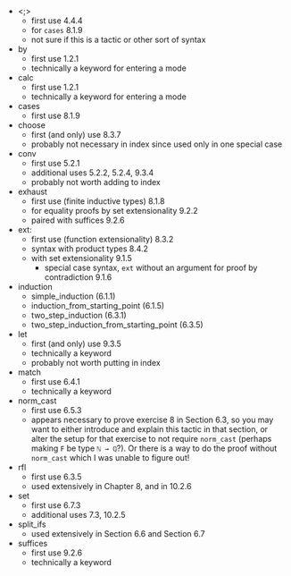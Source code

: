 - <;>
    - first use 4.4.4
    - for `cases` 8.1.9
    - not sure if this is a tactic or other sort of syntax
- by
    - first use 1.2.1
    -  technically a keyword for entering a mode
- calc
    - first use 1.2.1
    - technically a keyword for entering a mode
- cases
    - first use 8.1.9
- choose
    - first (and only) use 8.3.7
    - probably not necessary in index since used only in one special case
- conv
    - first use 5.2.1
    - additional uses 5.2.2, 5.2.4, 9.3.4
    - probably not worth adding to index
- exhaust
    - first use (finite inductive types) 8.1.8
    - for equality proofs by set extensionality 9.2.2
    - paired with suffices 9.2.6
- ext:
    - first use (function extensionality) 8.3.2
    - syntax with product types 8.4.2
    - with set extensionality 9.1.5
        - special case syntax, `ext` without an argument for proof by contradiction 9.1.6
- induction
    - simple_induction (6.1.1)
    - induction_from_starting_point (6.1.5)
    - two_step_induction (6.3.1)
    - two_step_induction_from_starting_point (6.3.5)
- let
    - first (and only) use 9.3.5
    - technically a keyword
    - probably not worth putting in index
- match
    - first use 6.4.1
    - technically a keyword
- norm_cast
    - first use 6.5.3
    - appears necessary to prove exercise 8 in Section 6.3, so you may want to either introduce and explain this tactic in that section, or alter the setup for that exercise to not require `norm_cast` (perhaps making `F` be type `ℕ → ℚ`?).  Or there is a way to do the proof without `norm_cast` which I was unable to figure out!
- rfl
    - first use 6.3.5
    - used extensively in Chapter 8, and in 10.2.6
- set
    - first use 6.7.3
    - additional uses 7.3, 10.2.5
- split_ifs
    - used extensively in Section 6.6 and Section 6.7
- suffices
    - first use 9.2.6
    - technically a keyword
